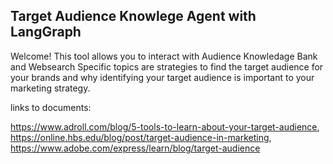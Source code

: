 ## Target Audience Knowlege Agent with LangGraph

Welcome! This tool allows you to interact with Audience Knowledage Bank and Websearch
Specific topics are strategies to find the target audience for your brands and why identifying your target audience is important to your marketing strategy.

links to documents:

https://www.adroll.com/blog/5-tools-to-learn-about-your-target-audience, https://online.hbs.edu/blog/post/target-audience-in-marketing, https://www.adobe.com/express/learn/blog/target-audience
